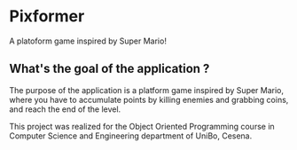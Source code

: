# Pixformer
A platoform game inspired by Super Mario!

## What's the goal of the application ? 
The purpose of the application is a platform game inspired by
Super Mario, where you have to accumulate points by killing 
enemies and grabbing coins, and reach the end of the level.

This project was realized for the Object Oriented Programming
course in Computer Science and Engineering department of UniBo,
Cesena.